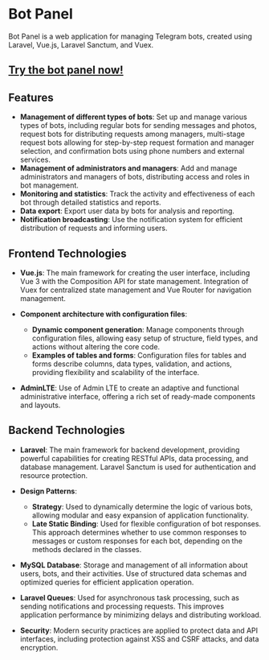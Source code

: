 # Bot Panel

Bot Panel is a web application for managing Telegram bots, created using Laravel, Vue.js, Laravel Sanctum, and Vuex.

## [Try the bot panel now!](https://www.calories365.space)

## Features

- **Management of different types of bots**: Set up and manage various types of bots, including regular bots for sending messages and photos, request bots for distributing requests among managers, multi-stage request bots allowing for step-by-step request formation and manager selection, and confirmation bots using phone numbers and external services.
- **Management of administrators and managers**: Add and manage administrators and managers of bots, distributing access and roles in bot management.
- **Monitoring and statistics**: Track the activity and effectiveness of each bot through detailed statistics and reports.
- **Data export**: Export user data by bots for analysis and reporting.
- **Notification broadcasting**: Use the notification system for efficient distribution of requests and informing users.

## Frontend Technologies

- **Vue.js**: The main framework for creating the user interface, including Vue 3 with the Composition API for state management. Integration of Vuex for centralized state management and Vue Router for navigation management.

- **Component architecture with configuration files**:
    - **Dynamic component generation**: Manage components through configuration files, allowing easy setup of structure, field types, and actions without altering the core code.
    - **Examples of tables and forms**: Configuration files for tables and forms describe columns, data types, validation, and actions, providing flexibility and scalability of the interface.

- **AdminLTE**: Use of Admin LTE to create an adaptive and functional administrative interface, offering a rich set of ready-made components and layouts.

## Backend Technologies

- **Laravel**: The main framework for backend development, providing powerful capabilities for creating RESTful APIs, data processing, and database management. Laravel Sanctum is used for authentication and resource protection.

- **Design Patterns**:
    - **Strategy**: Used to dynamically determine the logic of various bots, allowing modular and easy expansion of application functionality.
    - **Late Static Binding**: Used for flexible configuration of bot responses. This approach determines whether to use common responses to messages or custom responses for each bot, depending on the methods declared in the classes.

- **MySQL Database**: Storage and management of all information about users, bots, and their activities. Use of structured data schemas and optimized queries for efficient application operation.

- **Laravel Queues**: Used for asynchronous task processing, such as sending notifications and processing requests. This improves application performance by minimizing delays and distributing workload.

- **Security**: Modern security practices are applied to protect data and API interfaces, including protection against XSS and CSRF attacks, and data encryption.

